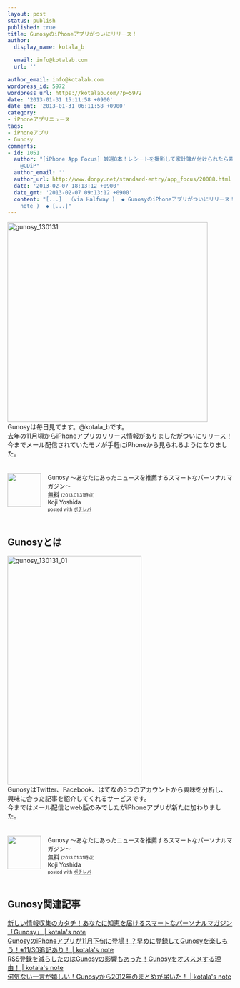 ```yaml
---
layout: post
status: publish
published: true
title: GunosyのiPhoneアプリがついにリリース！
author:
  display_name: kotala_b

  email: info@kotalab.com
  url: ''

author_email: info@kotalab.com
wordpress_id: 5972
wordpress_url: https://kotalab.com/?p=5972
date: '2013-01-31 15:11:58 +0900'
date_gmt: '2013-01-31 06:11:58 +0900'
category:
- iPhoneアプリニュース
tags:
- iPhoneアプリ
- Gunosy
comments:
- id: 1051
  author: "[iPhone App Focus] 厳選8本！レシートを撮影して家計簿が付けられたら素敵だと思いませんか？はい、出ました。他 | 覚醒する
    @CDiP"
  author_email: ''
  author_url: http://www.donpy.net/standard-entry/app_focus/20088.html
  date: '2013-02-07 18:13:12 +0900'
  date_gmt: '2013-02-07 09:13:12 +0900'
  content: "[...]  （via Halfway )  ◆ GunosyのiPhoneアプリがついにリリース！  （via kotala&#8217;s
    note )  ◆ [...]"
---
```

<p><img src="https://kotalab.com/wp-content/uploads/gunosy_130131-448x448.png" alt="gunosy_130131" width="448" height="448" class="alignnone size-large wp-image-5977" /><br />
Gunosyは毎日見てます。@kotala_bです。<br />
去年の11月頃からiPhoneアプリのリリース情報がありましたがついにリリース！<br />
今までメール配信されていたモノが手軽にiPhoneから見られるようになりました。</p>
<div class="pochireba" style="text-align:left;font-size:small;padding:20px 0;/zoom: 1;overflow: hidden;"><span class="removed_link" title="http://click.linksynergy.com/fs-bin/click?id=d2yYUp776R4&amp;subid=&amp;offerid=94348.1&amp;type=3&amp;tmpid=3910&amp;RD_PARM1=https%253A%252F%252Fitunes.apple.com%252Fjp%252Fapp%252Fgunosy-anataniattanyusuwo%252Fid590384791%253Fmt%253D8%2526uo%253D4"><img src="http://a716.phobos.apple.com/us/r1000/072/Purple/v4/b9/96/13/b996132b-9d58-e66b-15ac-2d675191d7bc/mzl.onypgjvk.png" width="75" height="75" style="float:left;margin:0 15px 0 0;" class="pochi_img" ></span>
<div class="pochi_info" style="text-align:left;/zoom: 1;overflow: hidden;">
<div class="pochi_name"><span class="removed_link" title="http://click.linksynergy.com/fs-bin/click?id=d2yYUp776R4&amp;subid=&amp;offerid=94348.1&amp;type=3&amp;tmpid=3910&amp;RD_PARM1=https%253A%252F%252Fitunes.apple.com%252Fjp%252Fapp%252Fgunosy-anataniattanyusuwo%252Fid590384791%253Fmt%253D8%2526uo%253D4">Gunosy 〜あなたにあったニュースを推薦するスマートなパーソナルマガジン〜</span></div>
<div class="pochi_price" style="display:inline;">無料</div>
<div class="pochi_time" style="font-size:x-small;display:inline;">(2013.01.31時点)</div>
<div class="pochi_seller"><span class="removed_link" title="http://click.linksynergy.com/fs-bin/click?id=d2yYUp776R4&amp;subid=&amp;offerid=94348.1&amp;type=3&amp;tmpid=3910&amp;RD_PARM1=https%253A%252F%252Fitunes.apple.com%252Fjp%252Fartist%252Fkoji-yoshida%252Fid590384794%253Fuo%253D4">Koji Yoshida</span></div>
<div class="pochi_post" style="font-size:x-small;">posted with <a href="http://pochireba.com">ポチレバ</a></div>
</div>
<div class="pochireba-footer" style="clear: left"></div>
</div>
<p><!--more--></p>
<h2>Gunosyとは</h2>
<p><img src="https://kotalab.com/wp-content/uploads/gunosy_130131_01-300x513.png" alt="gunosy_130131_01" width="300" height="513" class="alignnone size-medium wp-image-5976" /><br />
GunosyはTwitter、Facebook、はてなの3つのアカウントから興味を分析し、興味に合った記事を紹介してくれるサービスです。<br />
今まではメール配信とweb版のみでしたがiPhoneアプリが新たに加わりました。</p>
<div class="pochireba" style="text-align:left;font-size:small;padding:20px 0;/zoom: 1;overflow: hidden;"><span class="removed_link" title="http://click.linksynergy.com/fs-bin/click?id=d2yYUp776R4&amp;subid=&amp;offerid=94348.1&amp;type=3&amp;tmpid=3910&amp;RD_PARM1=https%253A%252F%252Fitunes.apple.com%252Fjp%252Fapp%252Fgunosy-anataniattanyusuwo%252Fid590384791%253Fmt%253D8%2526uo%253D4"><img src="http://a716.phobos.apple.com/us/r1000/072/Purple/v4/b9/96/13/b996132b-9d58-e66b-15ac-2d675191d7bc/mzl.onypgjvk.png" width="75" height="75" style="float:left;margin:0 15px 0 0;" class="pochi_img" ></span>
<div class="pochi_info" style="text-align:left;/zoom: 1;overflow: hidden;">
<div class="pochi_name"><span class="removed_link" title="http://click.linksynergy.com/fs-bin/click?id=d2yYUp776R4&amp;subid=&amp;offerid=94348.1&amp;type=3&amp;tmpid=3910&amp;RD_PARM1=https%253A%252F%252Fitunes.apple.com%252Fjp%252Fapp%252Fgunosy-anataniattanyusuwo%252Fid590384791%253Fmt%253D8%2526uo%253D4">Gunosy 〜あなたにあったニュースを推薦するスマートなパーソナルマガジン〜</span></div>
<div class="pochi_price" style="display:inline;">無料</div>
<div class="pochi_time" style="font-size:x-small;display:inline;">(2013.01.31時点)</div>
<div class="pochi_seller"><span class="removed_link" title="http://click.linksynergy.com/fs-bin/click?id=d2yYUp776R4&amp;subid=&amp;offerid=94348.1&amp;type=3&amp;tmpid=3910&amp;RD_PARM1=https%253A%252F%252Fitunes.apple.com%252Fjp%252Fartist%252Fkoji-yoshida%252Fid590384794%253Fuo%253D4">Koji Yoshida</span></div>
<div class="pochi_post" style="font-size:x-small;">posted with <a href="http://pochireba.com">ポチレバ</a></div>
</div>
<div class="pochireba-footer" style="clear: left"></div>
</div>
<h2>Gunosy関連記事</h2>
<p><a href="https://kotalab.com/gunosy-new" target="_blank">新しい情報収集のカタチ！あなたに知恵を届けるスマートなパーソナルマガジン「Gunosy」 | kotala's note</a><br />
<a href="https://kotalab.com/gunosy-iphone-app" target="_blank">GunosyのiPhoneアプリが11月下旬に登場！？早めに登録してGunosyを楽しもう！※11/30追記あり！ | kotala's note</a><br />
<a href="https://kotalab.com/recommend-gunosy" target="_blank">RSS登録を減らしたのはGunosyの影響もあった！Gunosyをオススメする理由！ | kotala's note</a><br />
<a href="https://kotalab.com/gunosy-matome" target="_blank">何気ない一言が嬉しい！Gunosyから2012年のまとめが届いた！ | kotala's note</a></p>
